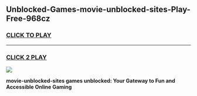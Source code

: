 
## Unblocked-Games-movie-unblocked-sites-Play-Free-968cz
<h3>
<a href="https://premium76.site?title=movie-unblocked-sites&ref=20M">CLICK TO PLAY</a></h3>
<hr>

<h3>
<a href="https://premium76.site?title=movie-unblocked-sites&ref=20M">CLICK 2 PLAY</a>
  
</h3>

<a href="https://premium76.site?title=movie-unblocked-sites&ref=19M"><img src="https://clearcache.store/games.png"></a>


**movie-unblocked-sites games unblocked: Your Gateway to Fun and Accessible Online Gaming**
